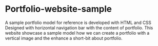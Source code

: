 # Portfolio-website-sample
A sample portfolio model for reference is developed with HTML and CSS
Designed with horizontal navigation bar with the content of portfolio.
This website showcase a sample model how we can create a portfolio with a vertical image and the enhance a short-bit about portfolio.
